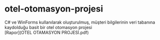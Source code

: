# otel-otomasyon-projesi
C# ve WinForms kullanılarak oluşturulmuş, müşteri bilgilerinin veri tabanına kaydolduğu basit bir otel otomasyon projesi  
[Rapor](OTEL OTAMASYON PROJESİ.pdf)
